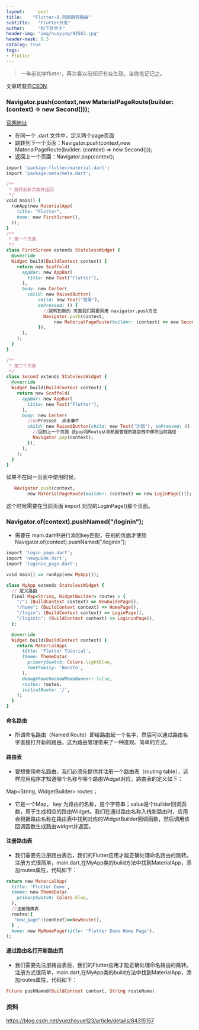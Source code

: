 ```yaml
---
layout:     post
title:    "Flutter-8.页面跳转路由"
subtitle:   "Flutter开发"
author:     "松下百合子"
header-img: "img/huoying/92583.jpg"
header-mask: 0.3
catalog: true
tags:
- Flutter
---
```


> 一年前初学flutter，再次看以前知识有些生疏，当做笔记记之。

文章转载自[CSDN](https://blog.csdn.net/poorkick/article/details/80426578) 


### Navigator.push(context,new MaterialPageRoute(builder: (context) => new Second()));

[官网地址](https://docs.flutter.io/flutter/widgets/Text-class.html) 

- 在同一个 .dart 文件中，定义两个page页面
- 跳转到下一个页面：Navigator.push(context,new MaterialPageRoute(builder: (context) => new Second()));
- 返回上一个页面：Navigator.pop(context);

```ruby
import 'package:flutter/material.dart';
import 'package:meta/meta.dart';

/**
 * 跳转到新页面并返回
 */
void main() {
  runApp(new MaterialApp(
    title: "Flutter",
    home: new FirstScreen(),
  ));
}
/**
 * 第一个页面
 */
class FirstScreen extends StatelessWidget {
  @override
  Widget build(BuildContext context) {
    return new Scaffold(
      appBar: new AppBar(
        title: new Text("Flutter"),
      ),
      body: new Center(
        child: new RaisedButton(
            child: new Text("登录"),
            onPressed: () {
              //跳转到新的 页面我们需要调用 navigator.push方法
              Navigator.push(context,
                  new MaterialPageRoute(builder: (context) => new Second()));
            }),
      ),
    );
  }
}

/**
 * 第二个页面
 */
class Second extends StatelessWidget {
  @override
  Widget build(BuildContext context) {
    return new Scaffold(
      appBar: new AppBar(
        title: new Text("Flutter"),
      ),
      body: new Center(
        //onPressed  点击事件
        child: new RaisedButton(child: new Text("注销"), onPressed: () {
          //回到上一个页面 该pop将Route从导航器管理的路由栈中移除当前路径
          Navigator.pop(context);
        }),
      ),
    );
  }
}

```

如果不在同一页面中使用时候，
```ruby
   Navigator.push(context,
        new MaterialPageRoute(builder: (context) => new LoginPage()));
```
这个时候需要在当前页面 import 对应的LoginPage()那个页面。



### Navigator.of(context).pushNamed("/loginin");

- 需要在 main.dart中进行添加key匹配，在别的页面才使用Navigator.of(context).pushNamed("/loginin");

```ruby
import 'login_page.dart';
import 'newguide.dart';
import 'loginin_page.dart';

void main() => runApp(new MyApp());

class MyApp extends StatelessWidget {
  // 定义路由
  final Map<String, WidgetBuilder> routes = {
    "/": (BuildContext context) => NewGuidePage(),
    "/home": (BuildContext context) => HomePage(),
    "/login": (BuildContext context) => LoginPage(),
    "/loginin": (BuildContext context) => LogininPage(),
  };

  @override
  Widget build(BuildContext context) {
    return MaterialApp(
      title: 'Flutter Tutorial',
      theme: ThemeData(
        primarySwatch: Colors.lightBlue,
        fontFamily: 'Nunito',
      ),
      debugShowCheckedModeBanner: false,
      routes: routes,
      initialRoute: '/',
    );
  }
}
```

#### 命名路由

- 所谓命名路由（Named Route）即给路由起一个名字，然后可以通过路由名字直接打开新的路由。这为路由管理带来了一种直观、简单的方式。

#### 路由表

- 要想使用命名路由，我们必须先提供并注册一个路由表（routing table），这样应用程序才知道哪个名称与哪个路由Widget对应。路由表的定义如下：

Map<String, WidgetBuilder> routes；

- 它是一个Map， key 为路由的名称，是个字符串；value是个builder回调函数，用于生成相应的路由Widget。我们在通过路由名称入栈新路由时，应用会根据路由名称在路由表中找到对应的WidgetBuilder回调函数，然后调用该回调函数生成路由widget并返回。

#### 注册路由表

- 我们需要先注册路由表后，我们的Flutter应用才能正确处理命名路由的跳转。注册方式很简单，main.dart,在MyApp类的build方法中找到MaterialApp，添加routes属性，代码如下：


```ruby
return new MaterialApp(
  title: 'Flutter Demo',
  theme: new ThemeData(
    primarySwatch: Colors.blue,
  ),
  //注册路由表
  routes:{
   "new_page":(context)=>NewRoute(),
  } ,
  home: new MyHomePage(title: 'Flutter Demo Home Page'),
);

```

#### 通过路由名打开新路由页

- 我们需要先注册路由表后，我们的Flutter应用才能正确处理命名路由的跳转。注册方式很简单，main.dart,在MyApp类的build方法中找到MaterialApp，添加routes属性，代码如下：


```ruby
Future pushNamed(BuildContext context, String routeName)
```


### 资料

https://blog.csdn.net/yuezheyue123/article/details/84315157




















